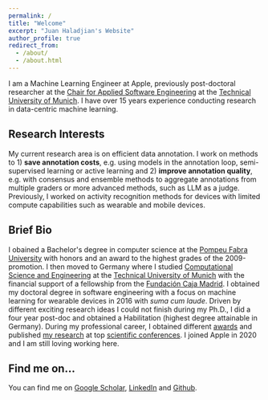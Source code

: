 ```yaml
---
permalink: /
title: "Welcome"
excerpt: "Juan Haladjian's Website"
author_profile: true
redirect_from: 
  - /about/
  - /about.html
---
```


I am a Machine Learning Engineer at Apple, previously post-doctoral researcher at the [Chair for Applied Software Engineering](https://ase.in.tum.de/lehrstuhl_1/) at the [Technical University of Munich](http://www.tum.de/). I have over 15 years experience conducting research in data-centric machine learning.

## Research Interests
My current research area is on efficient data annotation. I work on methods to 1) **save annotation costs**, e.g. using models in the annotation loop,  semi-supervised learning or active learning and 2) **improve annotation quality**, e.g. with consensus and ensemble methods to aggregate annotations from multiple graders or more advanced methods, such as LLM as a judge. Previously, I worked on activity recognition methods for devices with limited compute capabilities such as wearable and mobile devices. 


## Brief Bio
I obained a Bachelor's degree in computer science at the [Pompeu Fabra University](www.upf.edu) with honors and an award to the highest grades of the 2009-promotion. I then moved to Germany where I studied [Computational Science and Engineering](https://www.in.tum.de/fuer-studierende/master-studiengaenge/computational-science-and-engineering/) at the [Technical University of Munich](http://www.tum.de/) with the financial support of a fellowship from the [Fundación Caja Madrid](https://www.fundacionmontemadrid.es/). I obtained my doctoral degree in software engineering with a focus on machine learning for wearable devices in 2016 with *suma cum laude*. Driven by different exciting research ideas I could not finish during my Ph.D., I did a four year post-doc and obtained a Habilitation (highest degree attainable in Germany). During my professional career, I obtained different [awards](/cv) and published [my research](/publications) at top [scientific conferences](/talks). I joined Apple in 2020 and I am still loving working here.

## Find me on…
You can find me on [Google Scholar](https://scholar.google.de/citations?user=JHgSzRoAAAAJ&hl=en), [LinkedIn](https://www.linkedin.com/in/juan-haladjian-b3a45141/) and [Github](https://github.com/avenix).

